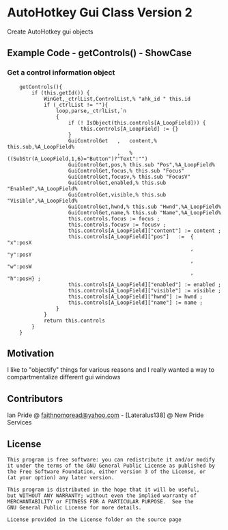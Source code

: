 # AutoHotkey Gui Class Version 2
Create AutoHotkey gui objects

## Example Code - getControls() - ShowCase
### Get a control information object 
```
    getControls(){
        if (this.getId()) {
            WinGet,_ctrlList,ControlList,% "ahk_id " this.id
            if (_ctrlList != ""){
                loop,parse,_ctrlList,`n
                {   
                    if (! IsObject(this.controls[A_LoopField])) {
                        this.controls[A_LoopField] := {}
                    }
                    GuiControlGet   ,   content,% this.sub,%A_LoopField%
                                    ,   % ((SubStr(A_LoopField,1,6)="Button")?"Text":"")
                    GuiControlGet,pos,% this.sub "Pos",%A_LoopField%
                    GuiControlGet,focus,% this.sub "Focus"
                    GuiControlGet,focusv,% this.sub "FocusV"
                    GuiControlGet,enabled,% this.sub "Enabled",%A_LoopField%
                    GuiControlGet,visible,% this.sub "Visible",%A_LoopField%
                    GuiControlGet,hwnd,% this.sub "Hwnd",%A_LoopField%
                    GuiControlGet,name,% this.sub "Name",%A_LoopField%
                    this.controls.focus := focus ;
                    this.controls.focusv := focusv ;
                    this.controls[A_LoopField]["content"] := content ;
                    this.controls[A_LoopField]["pos"]   :=  {   "x":posX
                                                            ,   "y":posY
                                                            ,   "w":posW
                                                            ,   "h":posH} ;
                    this.controls[A_LoopField]["enabled"] := enabled ;
                    this.controls[A_LoopField]["visible"] := visible ;
                    this.controls[A_LoopField]["hwnd"] := hwnd ;
                    this.controls[A_LoopField]["name"] := name ;
                }
            }
            return this.controls
        }
    }
```
## Motivation
I like to "objectify" things for various reasons and
I really wanted a way to compartmentalize different gui
windows

## Contributors

Ian Pride @ faithnomoread@yahoo.com - [Lateralus138] @ New Pride Services 

## License

	This program is free software: you can redistribute it and/or modify
    it under the terms of the GNU General Public License as published by
    the Free Software Foundation, either version 3 of the License, or
    (at your option) any later version.

    This program is distributed in the hope that it will be useful,
    but WITHOUT ANY WARRANTY; without even the implied warranty of
    MERCHANTABILITY or FITNESS FOR A PARTICULAR PURPOSE.  See the
    GNU General Public License for more details.

	License provided in the License folder on the source page

